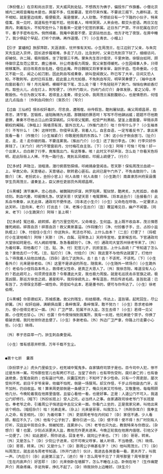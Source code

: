 <!-- { "loadSidebar": true } -->
    〔净扮僧上〕在京和尚出京官，天大威风到处钻，不想西方为佛子，偏投东厂作旗番。小僧北京城内二闸观音庵枯木是也。房屋不多，任居要道，官府尽来作寓。不要说三阁下、九卿科道，无不相知，就是里边线索，极便极灵。虽是僧家，人人钦敬。不想前日有一个下路的小伙子，特来借寓。我一见时，就道有些不尴不尬。他背着人，啼啼哭哭。人来会他，都交头密语。两日又在房内，刺着指头，不知写些什么？我看来一定是个犯官的家属。近日东厂严禁，不许犯属在京打干，番子手密布在外。倘然缉着，我庵中甚是不便，定该拈他出去。他方才吃了夜饭，在房中睡了。我少停起个早起，打听个的确，再作道理。〔下〕〔小生青衣、小帽上〕

    【引子 宴蟠桃】旅邸萍踪，天涯浪影，忧怀惟有天知。小生周茂兰，在江边别了父亲，与朱完天先生赶入京师，因长途步履艰难，多走了几日，比及到时，父亲已先到京下狱了。细细访问，却被倪、许二贼，极刑锻炼，坐了赃银三千两。蒙朱先生百计借贷，千里奔驰，徐银台如珂、顾侍御宗孟及范公景文、鹿公善继、孙公奇逢极力周旋，我父亲暂得缓死。小生因缉事人多，只得频移寓所。前日改易衣妆名姓，借住此庵。昨日魏贼又将爹爹亲审，敲折牙齿，性命垂毙。小生又不能一见，闻之心如刀割，因此刺血写成奏章，欲叫登闻救父。昨已写了大半，日间又恐人知，不敢刺写。此时已将五鼓，趁此窗上月光如昼，不免刺血写完，明早哭奏便了。〔袖中出本向窗前看介〕呀！月光虽明，模糊不能下笔，怎么处？嗄！不免轻轻开了房门，悄悄在佛前香灯内，取些火儿，点在灯上，刺写便了。〔作开门取火，仍闭门点灯介〕身体发肤，爱之父母，不敢毁伤。今日为救父写本，若得圣上准奏，得全父命，我周茂兰虽割腹剜心，也是情愿的，何惜这几点指血！〔作刺血闷倒介〕〔渐苏介〕〔写介〕

    【过曲 三仙桥】恨杀权奸毒炽，尽忠良，遭残噬，纷传假旨，酷刑屠狱底。痛父周顺昌哥，抱荩忠，清节誓，苦锻炼，诬陷贿赂为大题。那魏贼的罪恶呵！写写不尽他肆凶威；题题不尽他欺君罪，奏奏不尽他占江山的深深祸机。只写得父冤羁，枉受严刑黑砌。望圣上震霆雷，早殛杀弄朝权的阉贼。〔净暗上〕隔墙须有耳，窗外岂无人。〔作推门进介〕咄！你写什么子？〔小生袖本介〕不写什么！〔净〕这样时势，你侵早五更，背着人儿，自言自语，一定写着反书了。拿出来我看一看！〔作搜介〕〔小生袖紧介〕你敢是抢我的东西么？〔净〕这小伙子倒会放刁。〔扯介〕走，走，走！走你娘的路，不要连累我。〔推出门介〕〔小生〕还了我行李去。〔净〕行李只好作房钱了。〔关门介〕闭门不管窗前月，分付梅花自主张。〔下〕〔小生〕阿呀！可恼！可恼！好一个出家人，白白赖了行李，竟推我出门，有这等事。咳！此时又不好声张，怎么处？你看天色将明，趁此际街上人稀，不免一路行去，竟到五凤楼前，叩阍上疏便了。〔行介〕

    【忆多娇】声隐泣，泪暗滴，潜行俯首愁探缉，叩阙捐身登闻击。苍天那！保佑周茂兰血疏一上，早救父命。天意堪必，天意堪必，默转君心匪石。此间已是午门外了，不免击鼓则个。〔击鼓介〕〔末、老扮武士，丑扮小官上〕何人击鼓！何人击鼓！〔小生跪介〕南直隶苏州府吴县儒学生员周茂兰，谨奏圣上，臣父原任吏部员外周顺昌啊，

    【斗黑蟆】清节廉声，忠心抱赤。被魏贼的奸谋，网罗陷黑，冤狱禁，酷拷炙，九死孤臣，命悬顷刻。刺血代墨，叩阍情孔急。伏望天恩！伏望天恩！电冤罪释。〔将本送丑介〕〔丑接看介〕此系血书奏章，从无此体，通政司不便传进。〔将本还小生介〕〔小生〕父命危在呼吸，一定要求上达天听。〔丑向末、老介〕打出去！〔末、老推小生出介〕〔丑〕覆盆难见日，幽户不闻雷。〔同末、老下〕〔小生跪哭介〕阿呀！圣上啊！

    【忆多娇】冤已极，疏转掷。君门万里空咫尺，父命难全，生何益。圣上既不收血本，茂兰情愿撞死阙前。碎首血沥！碎首血沥！救父黄泉喜溢。〔作将撞介〕〔净、付扮番子手，旦、占扮小监执棍上〕〔净、付扭住小生介〕你这狗头，死活也不知，上什么血本？〔二旦〕打便了！〔将棍打小生滚地喊介〕阿呀！天那！〔外，白髯、冠带急上〕天府传宣地，皇家喉舌司。下官通政司大堂徐如珂是也。何人阙前喧嚷，急急看觑则个。〔净、付〕通政司大堂苏州徐老爷来了。〔外〕为着何事，将他毒打？〔旦、贴、净、付〕犯官儿子，抗拒圣旨，上什么血疏！厂爷知道了怎么处？拿他去打一个死。〔旦、贴打介〕〔净、付扭介〕〔外〕我这里不与他传达就罢了，打他什么？待我着人拈他出城去。〔四杂〕造化了这狗头。去！去！去！不该死，不该死。〔下〕〔小生看外介〕元来是徐老伯。〔外〕这里不是讲话的所在，随我来。〔小生随外一转场介〕〔小生跪外介〕老伯与小侄将血本传上，救得老父性命，是真正大恩人了。〔外〕我徐念阳，难道没有人心的？若此疏可上，何须贤侄哀恳？令尊遭此大变，我也极力周旋。就是毛巡抚击杀官旗之疏，极其凶狠，那巡方徐吉之疏，甚是和平。我将徐疏先上，奉有温旨，然后传进毛疏。圣旨批道：已有旨了。方得保全苏郡一城性命。贤侄如今此本，若是墨书的，便可与你传达了。〔小生〕徐老伯啊，

    【斗黑蟆】你恩德如天，苏城感激。救父的残生，衔结报德。传达上，温旨锡，起死回生，尽公卵翼。〔外〕权奸焰赫，满朝俱战栗；桑梓情深，桑梓情深，敢不努力！〔小生〕恳求老伯神力，使小侄得见老父一面。〔外〕厂卫严禁，犯属不许入监，怎生去得？〔小生〕若得一见父面，小侄死也甘心。〔外〕也罢！你今夜悄悄到我寓所，我有一长班，他兄弟是个禁子。你换了极破衣帽，我托他领你进去便了。〔小生〕多谢老伯。〔外〕外边厂卫严拿，你路上行走要小心些。〔小生〕晓得。

    〔外〕孝子忠臣萃一门，拚生刺血奏登闻。

    〔小生〕惟有感恩并积恨，万年千载不生尘。


    ●第十七折  囊首

    〔杂扮禁子上〕虎头门里偷生少，枉死城中冤鬼多。自家镇府司禁子是也。目今司中人犯，惨不过是东林一案。可怜那些官儿也有拷打不过，当堂了命的；也有带伤受刑，腐烂身亡的；也有昏迷绝食，含冤自毙的；也有逼讨气绝，灰囊压死的；不知坏了多少性命。只有一个周吏部，屡次受刑不死。前日千岁爷亲审，他偏不怕死，倒是一场狠骂。却又作怪，千岁止将他敲去门牙，反不加刑，仍旧收监。咳！算来周吏部倒是一条硬汉了。俺众兄弟又可怜他，又敬重他，每每照顾他几分。今晚轮着我在他房里值宿，且留心看他一看，也是好事。正是：人道公门不可入，我道公门好修行。〔暗下〕〔外扮长班上〕受人之托，必当终人之事。自家通政司徐老爷门下长班是也。奉老爷之命，引着周公子悄进监中去见父亲一面。你看门上坐的，正是我家兄弟，叫他出来说个明白。〔暗招杂介〕咄！兄弟走来。〔杂上〕元来是哥哥，叫我怎么？〔外附杂耳介〕我奉主人之命，有言相托。〔杂〕为着何事？〔外〕吏部周老爷在内何如？〔杂〕家信不通，少人看顾，都应不久了。〔外〕他有个公子到了，要你引进一见。〔杂〕使不得！使不得！东厂时刻有人打听，况且监中耳目众多，倘被知觉，连累非小。〔外〕老爷也只为此，教我特来与你商议。〔杂想介〕嗄！也罢，少刻点派更夫入监，教他充作更夫进来。今晚正轮我在他房内值宿，引他父子一见便了。〔外〕如此甚好，照你说话，回复老爷，就同公子来也。〔下〕〔杂〕哥哥，转来。〔外〕又是怎么？〔杂〕少刻公子进来，切不可唤父呼爹，被人听得，不当稳便。〔外〕晓得。〔杂〕哥哥，转来。〔外〕又是什么？〔杂〕那周公子唤甚名字？〔外〕他叫周茂兰。〔下〕〔杂〕叫周茂兰，就去说与周老爷知道。〔作开门进介〕伙计，我进去各房查看一看，更夫齐了，叫我一声。〔内应介〕〔杂〕此是第三监了。〔进介〕呀！怎么周爷不见了？周爷那里？周爷那里？〔生在内哀声介〕好苦耶！〔杂〕元来倒卧在墙脚下，怎么不睡在上边，卧倒在地？〔生作痛楚声介〕周身疼痛，手足拘挛，挣扎不起了。〔杂〕待我扶你上边睡好。〔扶生介〕

